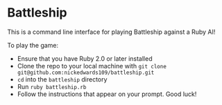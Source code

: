 # Battleship
This is a command line interface for playing Battleship against a Ruby AI!

To play the game:
  * Ensure that you have Ruby 2.0 or later installed
  * Clone the repo to your local machine with `git clone git@github.com:nickedwards109/battleship.git`
  * `cd` into the `battleship` directory
  * Run `ruby battleship.rb`
  * Follow the instructions that appear on your prompt. Good luck!
